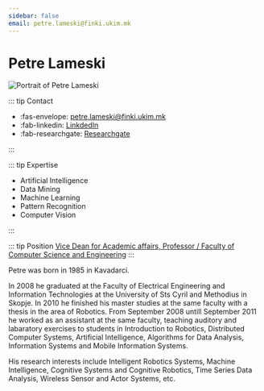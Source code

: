 ```yaml
---
sidebar: false
email: petre.lameski@finki.ukim.mk
---
```


# Petre Lameski

![Portrait of Petre Lameski](assets/img/partner/ukim/lecturer/petre-lameski.jpg "Portrait of Petre Lameski")

::: tip Contact

- :fas-envelope: [petre.lameski@finki.ukim.mk](mailto:petre.lameski@finki.ukim.mk)
- :fab-linkedin: [LinkdedIn](https://www.linkedin.com/in/petre-lameski-7a791919/)
- :fab-researchgate: [Researchgate](https://www.researchgate.net/profile/Petre_Lameski)

:::

::: tip Expertise

- Artificial Intelligence
- Data Mining
- Machine Learning
- Pattern Recognition
- Computer Vision

:::

::: tip Position
[Vice Dean for Academic affairs, Professor / Faculty of Computer Science and Engineering](https://www.finki.ukim.mk/en/staff/petre-lameski)
:::

Petre was born in 1985 in Kavadarci.

In 2008 he graduated at the Faculty of Electrical Engineering and Information Technologies at the University of Sts Cyril and Methodius in Skopje.
In 2010 he finished his master studies at the same faculty with a thesis in the area of Robotics.
From September 2008 untill September 2011 he worked as an assistant at the same faculty, teaching auditory and labaratory exercises to students in Introduction to Robotics, Distributed Computer Systems, Artificial Intelligence, Algorithms for Data Analysis, Information Systems and Mobile Information Systems.

<!-- more -->

His research interests include Intelligent Robotics Systems, Machine Intelligence, Cognitive Systems and Cognitive Robotics, Time Series Data Analysis, Wireless Sensor and Actor Systems, etc.
